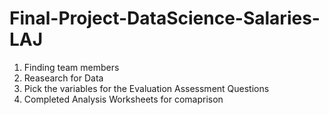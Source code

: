 # Final-Project-DataScience-Salaries-LAJ
1. Finding team members
2. Reasearch for Data
3. Pick the variables for the Evaluation Assessment Questions
4. Completed Analysis Worksheets for comaprison

